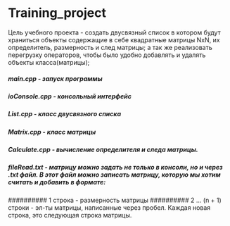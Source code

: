 # Training_project

Цель учебного проекта - создать двусвязный список в котором будут храниться объекты содержащие в себе квадратные матрицы NxN, их определитель, размерность и след матрицы; а так же реализовать перегрузку операторов, чтобы было удобно добавлять и удалять объекты класса(матрицы);

##### main.cpp - запуск программы
##### ioConsole.cpp - консольный интерфейс
##### List.cpp - класс двусвязного списка
##### Matrix.cpp - класс матрицы
##### Calculate.cpp - вычисление определителя и следа матрицы.

##### fileRead.txt - матрицу можно задать не только в консоли, но и через .txt файл. В этот файл можно записать матрицу, которую мы хотим считать и добавить в формате:
########## 1 строка - размерность матрицы
########## 2 ... (n + 1) строки - эл-ты матрицы, написанные через пробел. Каждая новая строка, это следующая строка матрицы.
